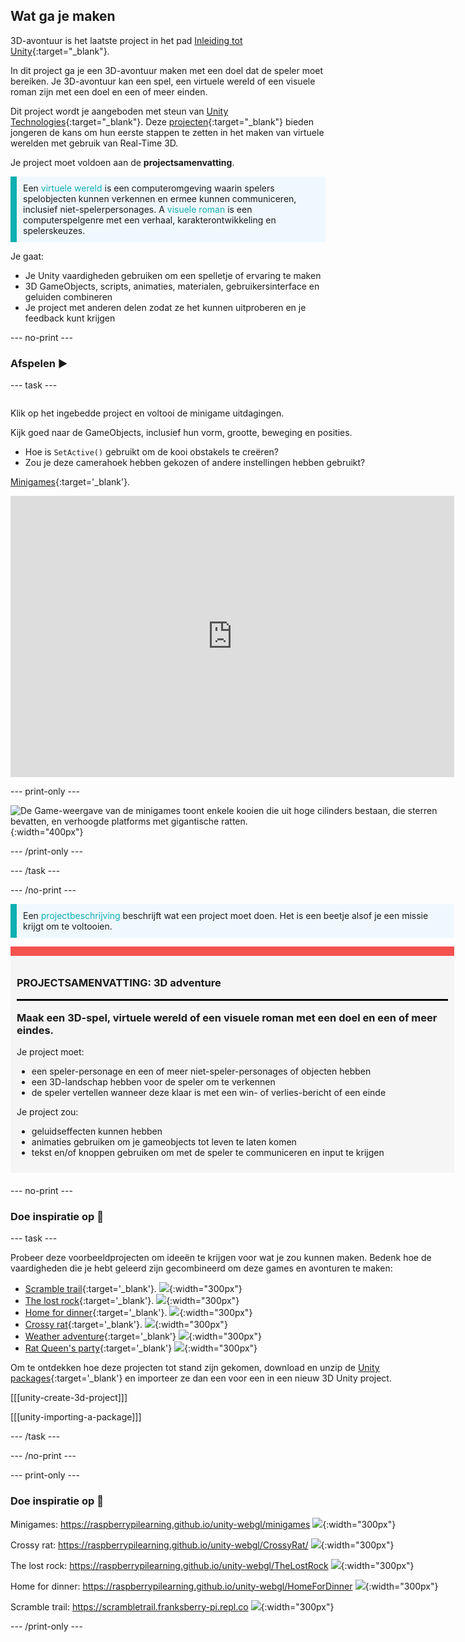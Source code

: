 ## Wat ga je maken

3D-avontuur is het laatste project in het pad [Inleiding tot Unity](https://projects.raspberrypi.org/en/pathways/unity-intro){:target="_blank"}.

In dit project ga je een 3D-avontuur maken met een doel dat de speler moet bereiken. Je 3D-avontuur kan een spel, een virtuele wereld of een visuele roman zijn met een doel en een of meer einden.

Dit project wordt je aangeboden met steun van [Unity Technologies](https://unity.com/){:target="_blank"}.  Deze [projecten](https://projects.raspberrypi.org/en/pathways/unity-intro){:target="_blank"} bieden jongeren de kans om hun eerste stappen te zetten in het maken van virtuele werelden met gebruik van Real-Time 3D.

Je project moet voldoen aan de **projectsamenvatting**.

<p style="border-left: solid; border-width:10px; border-color: #0faeb0; background-color: aliceblue; padding: 10px;">
Een <span style="color: #0faeb0">virtuele wereld</span> is een computeromgeving waarin spelers spelobjecten kunnen verkennen en ermee kunnen communiceren, inclusief niet-spelerpersonages. A <span style="color: #0faeb0">visuele roman</span> is een computerspelgenre met een verhaal, karakterontwikkeling en spelerskeuzes.</p>

Je gaat:
+ Je Unity vaardigheden gebruiken om een spelletje of ervaring te maken
+ 3D GameObjects, scripts, animaties, materialen, gebruikersinterface en geluiden combineren
+ Je project met anderen delen zodat ze het kunnen uitproberen en je feedback kunt krijgen

--- no-print ---

### Afspelen ▶️

--- task ---

<div style="display: flex; flex-wrap: wrap">
<div style="flex-basis: 175px; flex-grow: 1">

Klik op het ingebedde project en voltooi de minigame uitdagingen.

Kijk goed naar de GameObjects, inclusief hun vorm, grootte, beweging en posities.
+ Hoe is `SetActive()` gebruikt om de kooi obstakels te creëren?
+ Zou je deze camerahoek hebben gekozen of andere instellingen hebben gebruikt?

[Minigames](https://raspberrypilearning.github.io/unity-webgl/minigames){:target='_blank'}.

<iframe allowtransparency="true" width="710" height="450" src="https://raspberrypilearning.github.io/unity-webgl/minigames" frameborder="0"></iframe>

--- print-only ---

![De Game-weergave van de minigames toont enkele kooien die uit hoge cilinders bestaan, die sterren bevatten, en verhoogde platforms met gigantische ratten.](images/minigames.png){:width="400px"}

--- /print-only ---

--- /task ---

--- /no-print ---

<p style="border-left: solid; border-width:10px; border-color: #0faeb0; background-color: aliceblue; padding: 10px;">
Een <span style="color: #0faeb0">projectbeschrijving</span> beschrijft wat een project moet doen. Het is een beetje alsof je een missie krijgt om te voltooien.
</p>

<div style="border-top: 15px solid #f3524f; background-color: whitesmoke; margin-bottom: 20px; padding: 10px;">

### PROJECTSAMENVATTING: 3D adventure <hr style="border-top: 2px solid black;"> Maak een 3D-spel, virtuele wereld of een visuele roman met een doel en een of meer eindes.

Je project moet:
+ een speler-personage en een of meer niet-speler-personages of objecten hebben
+ een 3D-landschap hebben voor de speler om te verkennen
+ de speler vertellen wanneer deze klaar is met een win- of verlies-bericht of een einde

Je project zou:
+ geluidseffecten kunnen hebben
+ animaties gebruiken om je gameobjects tot leven te laten komen
+ tekst en/of knoppen gebruiken om met de speler te communiceren en input te krijgen
</div>

--- no-print ---

### Doe inspiratie op 💭

--- task ---

Probeer deze voorbeeldprojecten om ideeën te krijgen voor wat je zou kunnen maken. Bedenk hoe de vaardigheden die je hebt geleerd zijn gecombineerd om deze games en avonturen te maken:

+ [Scramble trail](https://scrambletrail.franksberry-pi.repl.co/){:target='_blank'}. ![](images/scramble-trail.png){:width="300px"}
+ [The lost rock](https://raspberrypilearning.github.io/unity-webgl/TheLostRock/){:target='_blank'}. ![](images/lost-rock.png){:width="300px"}
+ [Home for dinner](https://raspberrypilearning.github.io/unity-webgl/HomeForDinner/){:target='_blank'}. ![](images/home-for-dinner.png){:width="300px"}
+ [Crossy rat](https://raspberrypilearning.github.io/unity-webgl/CrossyRat/){:target='_blank'}. ![](images/crossy-rat.png){:width="300px"}
+ [Weather adventure](https://weather3dadventure.rpfilt.repl.co/){:target='_blank'}
![](images/weather-3d-adventure.png){:width="300px"}
+ [Rat Queen's party](https://castle3dadventure.rpfilt.repl.co){:target='_blank'}
![](images/castle-3D-adventure.png){:width="300px"}

Om te ontdekken hoe deze projecten tot stand zijn gekomen, download en unzip de [Unity packages](https://rpf.io/p/en/3d-adventure-get){:target='_blank'} en importeer ze dan een voor een in een nieuw 3D Unity project.

[[[unity-create-3d-project]]]

[[[unity-importing-a-package]]]

--- /task ---

--- /no-print ---

--- print-only ---

### Doe inspiratie op 💭

Minigames: https://raspberrypilearning.github.io/unity-webgl/minigames ![](images/minigames.png){:width="300px"}

Crossy rat: https://raspberrypilearning.github.io/unity-webgl/CrossyRat/ ![](images/crossy-rat.png){:width="300px"}

The lost rock: https://raspberrypilearning.github.io/unity-webgl/TheLostRock ![](images/lost-rock.png){:width="300px"}

Home for dinner: https://raspberrypilearning.github.io/unity-webgl/HomeForDinner ![](images/home-for-dinner.png){:width="300px"}

Scramble trail: https://scrambletrail.franksberry-pi.repl.co ![](images/scramble-trail.png){:width="300px"}

--- /print-only ---

